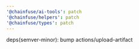 ```yaml
---
'@chainfuse/ai-tools': patch
'@chainfuse/helpers': patch
'@chainfuse/types': patch
---
```


deps(semver-minor): bump actions/upload-artifact
